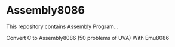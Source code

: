 # Assembly8086
This repository contains Assembly Program...

Convert C to Assembly8086 (50 problems of UVA) With Emu8086 
